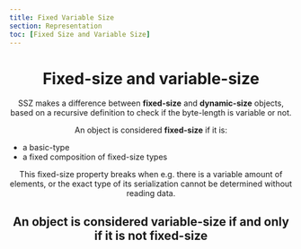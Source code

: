 ```yaml
---
title: Fixed Variable Size
section: Representation
toc: [Fixed Size and Variable Size]
---
```


<div align='center'>
<div id='Fixed%20Size%20and%20Variable%20Size'>

# Fixed-size and variable-size

SSZ makes a difference between **fixed-size** and **dynamic-size** objects, based on a recursive definition to check if the byte-length is variable or not.

An object is considered **fixed-size** if it is:

<div align='start'>

- a basic-type
- a fixed composition of fixed-size types

</div>

This fixed-size property breaks when e.g. there is a variable amount of elements,
or the exact type of its serialization cannot be determined without reading data.

## An object is considered **variable-size** if and only if it is not fixed-size
